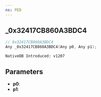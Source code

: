 ```yaml
---
ns: PED
---
```

## _0x32417CB860A3BDC4

```c
// 0x32417CB860A3BDC4
Any _0x32417CB860A3BDC4(Any p0, Any p1);
```

```
NativeDB Introduced: v1207
```

## Parameters
* **p0**:
* **p1**:
